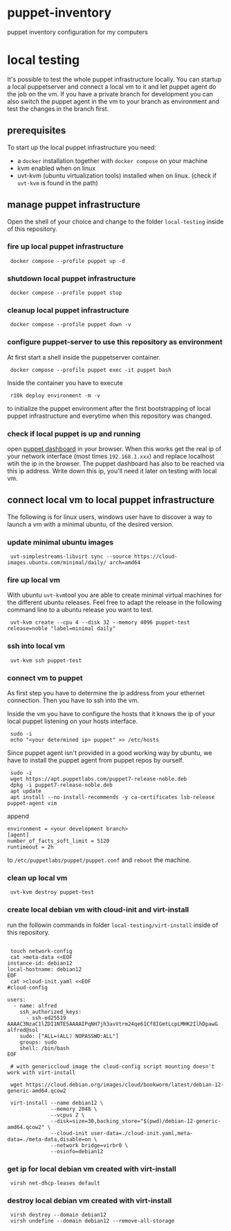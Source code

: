 # puppet-inventory
puppet inventory configuration for my computers

# local testing
It's possible to test the whole puppet infrastructure locally. You can
startup a local puppetserver and connect a local vm to it and let puppet
agent do the job on the vm. If you have a private branch for development
you can also switch the puppet agent in the vm to your branch as environment
and test the changes in the branch first.

## prerequisites
To start up the local puppet infrastructure you need:
* a `docker` installation together with `docker compose` on your machine
* kvm enabled when on linux
* uvt-kvm (ubuntu virtualization tools) installed when on linux. (check if
  `uvt-kvm` is found in the path)

## manage puppet infrastructure
Open the shell of your choice and change to the folder `local-testing` inside
of this repository.

### fire up local puppet infrastructure
```shell
 docker compose --profile puppet up -d
```

### shutdown local puppet infrastructure
```shell
 docker compose --profile puppet stop
```

### cleanup local puppet infrastructure
```shell
 docker compose --profile puppet down -v
```

### configure puppet-server to use this repository as environment
At first start a shell inside the puppetserver container.

```shell
 docker compose --profile puppet exec -it puppet bash
```

Inside the container you have to execute

```shell
 r10k deploy environment -m -v
```

to initialize the puppet environment after the first bootstrapping
of local puppet infrastructure and everytime when this repository
was changed.

### check if local puppet is up and running
open [puppet dashboard](http://localhost:8088) in your browser. When this
works get the real ip of your network interface (most times `192.168.1.xxx`)
and replace localhost wtih the ip in the browser. The puppet dashboard has
also to be reached via this ip address. Write down this ip, you'll need it
later on testing with local vm.

## connect local vm to local puppet infrastructure
The following is for linux users, windows user have to discover a way to
launch a vm with a minimal ubuntu, of the desired version.

### update minimal ubuntu images
```shell
 uvt-simplestreams-libvirt sync --source https://cloud-images.ubuntu.com/minimal/daily/ arch=amd64
```

### fire up local vm
With ubuntu `uvt-kvm`tool you are able to create minimal virtual machines for the
different ubuntu releases. Feel free to adapt the release in the following command line
to a ubuntu release you want to test.

```shell
 uvt-kvm create --cpu 4 --disk 32 --memory 4096 puppet-test release=noble "label=minimal daily"
```

### ssh into local vm
```shell
 uvt-kvm ssh puppet-test
```

### connect vm to puppet
As first step you have to determine the ip address from your ethernet connection. Then
you have to ssh into the vm.

Inside the vm you have to configure the hosts that it knows the ip of your local puppet
listening on your hosts interface.

```shell
 sudo -i
 echo "<your determined ip> puppet" >> /etc/hosts
```

Since puppet agent isn't provided in a good working way by ubuntu, we have to install the
puppet agent from puppet repos by ourself.

```shell
 sudo -i
 wget https://apt.puppetlabs.com/puppet7-release-noble.deb
 dpkg -i puppet7-release-noble.deb
 apt update
 apt install --no-install-recommends -y ca-certificates lsb-release puppet-agent vim
```

append

```
environment = <your development branch>
[agent]
number_of_facts_soft_limit = 5120
runtimeout = 2h
```

to `/etc/puppetlabs/puppet/puppet.conf` and `reboot` the machine.

### clean up local vm

```shell
 uvt-kvm destroy puppet-test
```

### create local debian vm with cloud-init and virt-install
run the followin commands in folder `local-testing/virt-install` inside
of this repository.

```shell

 touch network-config
 cat >meta-data <<EOF
instance-id: debian12
local-hostname: debian12
EOF
 cat >cloud-init.yaml <<EOF
#cloud-config

users:
  - name: alfred
    ssh_authorized_keys:
      - ssh-ed25519 AAAAC3NzaC1lZDI1NTE5AAAAIPqNH7jh3avVtrm24qe61Cf8IGmtLcpLMHK2IlhDpawG alfred@sol
    sudo: ["ALL=(ALL) NOPASSWD:ALL"]
    groups: sudo
    shell: /bin/bash
EOF

 # with genericcloud image the cloud-config script mounting doesn't work with virt-install
 
 wget https://cloud.debian.org/images/cloud/bookworm/latest/debian-12-generic-amd64.qcow2

 virt-install --name debian12 \
              --memory 2048 \
              --vcpus 2 \
              --disk=size=30,backing_store="$(pwd)/debian-12-generic-amd64.qcow2" \
              --cloud-init user-data=./cloud-init.yaml,meta-data=./meta-data,disable=on \
              --network bridge=virbr0 \
              --osinfo=debian12
```

### get ip for local debian vm created with virt-install
```shell
 virsh net-dhcp-leases default
 ```

### destroy local debian vm created with virt-install
```shell
 virsh destroy --domain debian12
 virsh undefine --domain debian12 --remove-all-storage
 ```
